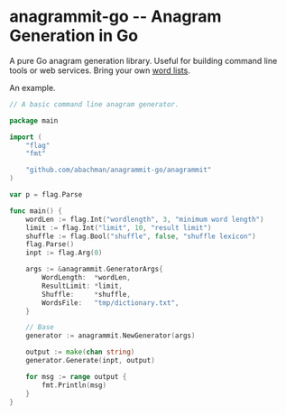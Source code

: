 # anagrammit-go -- Anagram Generation in Go

A pure Go anagram generation library. Useful for building command line tools or
web services. Bring your own [word lists](http://www.anagrammy.com/resources/wordlists.html).

An example.

```go
// A basic command line anagram generator.

package main

import (
	"flag"
	"fmt"

	"github.com/abachman/anagrammit-go/anagrammit"
)

var p = flag.Parse

func main() {
	wordLen := flag.Int("wordlength", 3, "minimum word length")
	limit := flag.Int("limit", 10, "result limit")
	shuffle := flag.Bool("shuffle", false, "shuffle lexicon")
	flag.Parse()
	inpt := flag.Arg(0)

	args := &anagrammit.GeneratorArgs{
		WordLength:  *wordLen,
		ResultLimit: *limit,
		Shuffle:     *shuffle,
		WordsFile:   "tmp/dictionary.txt",
	}

	// Base
	generator := anagrammit.NewGenerator(args)

	output := make(chan string)
	generator.Generate(inpt, output)

	for msg := range output {
		fmt.Println(msg)
	}
}
```
